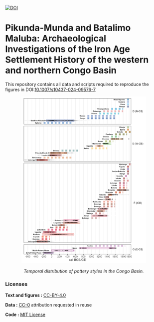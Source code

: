 [![DOI](https://zenodo.org/badge/DOI/10.5281/zenodo.10903114.svg)](https://doi.org/10.5281/zenodo.10903114)

# Pikunda-Munda and Batalimo Maluba: Archaeological Investigations of the Iron Age Settlement History of the western and northern Congo Basin

This repository contains all data and scripts required to reproduce the figures in DOI:[10.1007/s10437-024-09576-7](https://link.springer.com/10.1007/s10437-024-09576-7)

<p align="center">
<img src="fig/fig_chronology.jpg" width="400" />
</p>
<p align="center">
<em>Temporal distribution of pottery styles in the Congo Basin.</em>
</p>

### Licenses

**Text and figures :** [CC-BY-4.0](http://creativecommons.org/licenses/by/4.0/)

**Data :** [CC-0](http://creativecommons.org/publicdomain/zero/1.0/)
attribution requested in reuse

**Code :** [MIT License](https://opensource.org/licenses/MIT)
